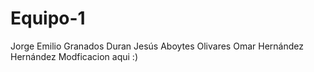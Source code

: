 # Equipo-1

Jorge Emilio Granados Duran
Jesús Aboytes Olivares
Omar Hernández Hernández
Modficacion aqui :)
